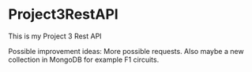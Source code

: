 # Project3RestAPI

This is my Project 3 Rest API 

Possible improvement ideas: More possible requests. Also maybe a new collection in MongoDB for example F1 circuits.
